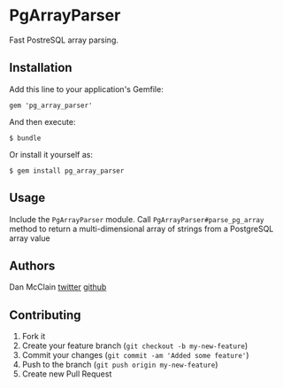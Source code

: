 # PgArrayParser

Fast PostreSQL array parsing.

## Installation

Add this line to your application's Gemfile:

    gem 'pg_array_parser'

And then execute:

    $ bundle

Or install it yourself as:

    $ gem install pg_array_parser

## Usage

Include the `PgArrayParser` module. Call `PgArrayParser#parse_pg_array`
method to return a multi-dimensional array of strings from a PostgreSQL
array value 

## Authors

Dan McClain [twitter](http://twitter.com/_danmcclain) [github](http://github.com/danmcclain)

## Contributing

1. Fork it
2. Create your feature branch (`git checkout -b my-new-feature`)
3. Commit your changes (`git commit -am 'Added some feature'`)
4. Push to the branch (`git push origin my-new-feature`)
5. Create new Pull Request
